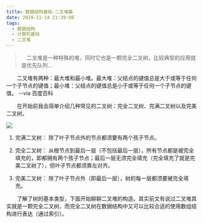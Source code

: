 ```yaml
---
title: 数据结构基础-二叉堆篇
date: 2019-11-14 21:39:08
tags:
  - 数据结构
  - 计算机基础
  - 二叉堆
---
```


> &emsp;二叉堆是一种特殊的堆，同时它也是一颗完全二叉树，比较典型的应用就是优先队列...

<escape><!-- more --></escape>

&emsp;&emsp;二叉堆有两种：最大堆和最小堆。最大堆：父结点的键值总是大于或等于任何一个子节点的键值；最小堆：父结点的键值总是小于或等于任何一个子节点的键值。  --via 百度百科

&emsp;&emsp;在开始前我会简单介绍几种常见的二叉树：完全二叉树、完满二叉树以及完美二叉树。

![](treeIntro.png)

1. 完满二叉树： 除了叶子节点外的节点都须要有两个孩子节点。

2. 完全二叉树： 从根节点到最后一层（不包括最后一层），所有节点都是被完全填充的，即都拥有两个孩子节点；最后一层无须完全填充（完全填充了就是完美二叉树了），但叶子节点都须靠左对齐。

3. 完美二叉树： 除了叶子节点外（即最后一层），树的每一层都须要被完全填充。

&emsp;&emsp;了解了树的基本类型，下面开始聊聊二叉堆的构造。其实前文有说过二叉堆其实就是一颗完全二叉树，而完全二叉树在数据结构中又可以比较合适的使用数组结构进行表达（通过索引）。